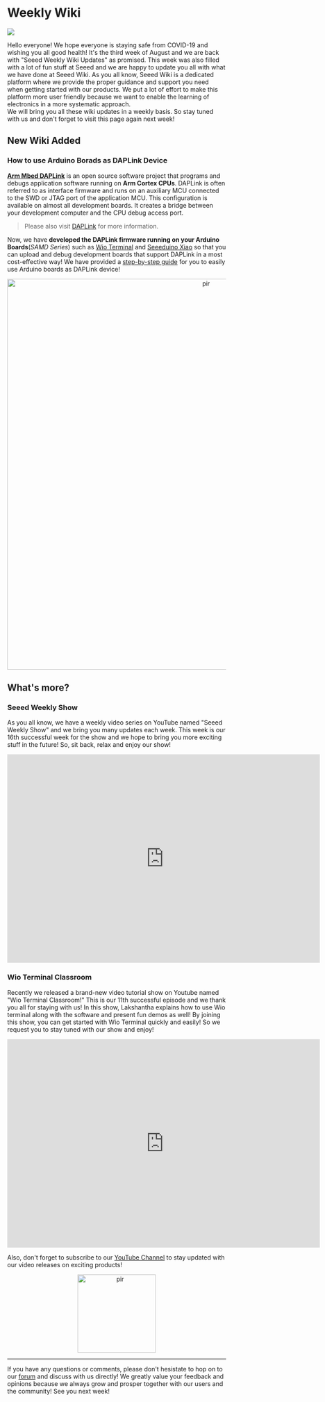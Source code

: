 
# Weekly Wiki
![](https://files.seeedstudio.com/wiki/IMAGE/August%20Week%203/August%20Week%203.png)

Hello everyone! We hope everyone is staying safe from COVID-19 and wishing you all good health!
It's the third week of August and we are back with "Seeed Weekly Wiki Updates" as promised. This week was also filled with a lot of fun stuff at Seeed and we are happy to update you all with what we have done at Seeed Wiki. 
As you all know, Seeed Wiki is a dedicated platform where we provide the proper guidance and support you need when getting started with our products. We put a lot of effort to make this platform more user friendly because we want to enable the learning of electronics in a more systematic approach.  
We will bring you all these wiki updates in a weekly basis. So stay tuned with us and don't forget to visit this page again next week!

## New Wiki Added

### How to use Arduino Borads as DAPLink Device

**[Arm Mbed DAPLink](https://armmbed.github.io/DAPLink/)** is an open source software project that programs and debugs application software running on **Arm Cortex CPUs**. DAPLink is often referred to as interface firmware and runs on an auxiliary MCU connected to the SWD or JTAG port of the application MCU. This configuration is available on almost all development boards. It creates a bridge between your development computer and the CPU debug access port.

>Please also visit [DAPLink](https://github.com/ARMmbed/DAPLink) for more information.

Now, we have **developed the DAPLink firmware running on your Arduino Boards**(*SAMD Series*) such as [Wio Terminal](https://www.seeedstudio.com/Wio-Terminal-p-4509.html) and [Seeeduino Xiao](https://www.seeedstudio.com/Seeeduino-XIAO-Arduino-Microcontroller-SAMD21-Cortex-M0+-p-4426.html) so that you can upload and debug development boards that support DAPLink in a most cost-effective way! We have provided a [step-by-step guide](https://wiki.seeedstudio.com/Arduino-DAPLink) for you to easily use Arduino boards as DAPLink device! 

<p style="text-align:center;"><a href="https://wiki.seeedstudio.com/Arduino-DAPLink"><img src="https://files.seeedstudio.com/wiki/DAPLink/eclipse-10.png" alt="pir"  width="900" height="auto"></a></p>


## What's more?

### Seeed Weekly Show

As you all know, we have a weekly video series on YouTube named "Seeed Weekly Show" and we bring you many updates each week. This week is our 16th successful week for the show and we hope to bring you more exciting stuff in the future! So, sit back, relax and enjoy our show!

<p style="text-align:center;"><iframe width="720" height="480" src="https://www.youtube.com/embed/LE8rwxQsa14" frameborder="0" allow="accelerometer; autoplay; encrypted-media; gyroscope; picture-in-picture" allowfullscreen></iframe></p>

### Wio Terminal Classroom

Recently we released a brand-new video tutorial show on Youtube named "Wio Terminal Classroom!"
This is our 11th successful episode and we thank you all for staying with us!
In this show, Lakshantha explains how to use Wio terminal along with the software and present fun demos as well! By joining this show, you can get started with Wio Terminal quickly and easily! So we request you to stay tuned with our show and enjoy!

<p style="text-align:center;"><iframe width="720" height="480" src="https://www.youtube.com/embed/C9AlljLst2o" frameborder="0" allow="accelerometer; autoplay; encrypted-media; gyroscope; picture-in-picture" allowfullscreen></iframe></p>


Also, don't forget to subscribe to our [YouTube Channel](http://www.youtube.com/c/SeeedStudioSZ) to stay updated with our video releases on exciting products!


<p style="text-align:center;"><a href="http://www.youtube.com/c/SeeedStudioSZ"><img src="https://files.seeedstudio.com/wiki/IMAGE/Youtube%20Subs.png" alt="pir"  width="180" height="auto"></a></p>

<hr>

If you have any questions or comments, please don't hesistate to hop on to our [forum](https://forum.seeedstudio.com/latest) and discuss with us directly!
We greatly value your feedback and opinions because we always grow and prosper together with our users and the community!
See you next week!
